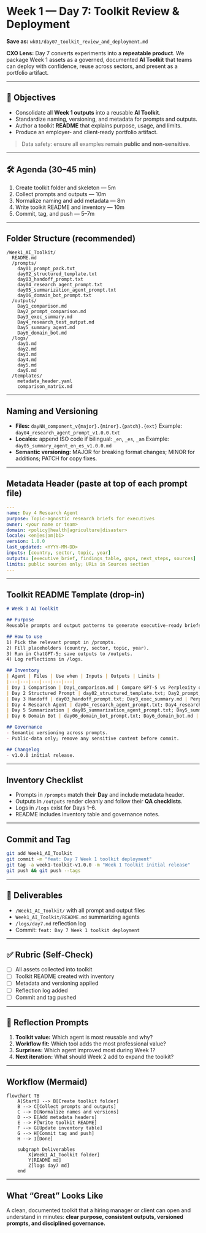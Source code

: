# Week 1 — Day 7: Toolkit Review & Deployment

**Save as:** `wk01/day07_toolkit_review_and_deployment.md`

**CXO Lens:** Day 7 converts experiments into a **repeatable product**. We package Week 1 assets as a governed, documented **AI Toolkit** that teams can deploy with confidence, reuse across sectors, and present as a portfolio artifact.

---

## 📌 Objectives

* Consolidate all **Week 1 outputs** into a reusable **AI Toolkit**.
* Standardize naming, versioning, and metadata for prompts and outputs.
* Author a toolkit **README** that explains purpose, usage, and limits.
* Produce an employer‑ and client‑ready portfolio artifact.

> Data safety: ensure all examples remain **public and non‑sensitive**.

---

## 🛠 Agenda (30–45 min)

1. Create toolkit folder and skeleton — 5m
2. Collect prompts and outputs — 10m
3. Normalize naming and add metadata — 8m
4. Write toolkit README and inventory — 10m
5. Commit, tag, and push — 5–7m

---

## Folder Structure (recommended)

```text
/Week1_AI_Toolkit/
  README.md
  /prompts/
    day01_prompt_pack.txt
    day02_structured_template.txt
    day03_handoff_prompt.txt
    day04_research_agent_prompt.txt
    day05_summarization_agent_prompt.txt
    day06_domain_bot_prompt.txt
  /outputs/
    Day1_comparison.md
    Day2_prompt_comparison.md
    Day3_exec_summary.md
    Day4_research_test_output.md
    Day5_summary_agent.md
    Day6_domain_bot.md
  /logs/
    day1.md
    day2.md
    day3.md
    day4.md
    day5.md
    day6.md
  /templates/
    metadata_header.yaml
    comparison_matrix.md
```

---

## Naming and Versioning

* **Files:** `dayNN_component_v{major}.{minor}.{patch}.{ext}`
  Example: `day04_research_agent_prompt_v1.0.0.txt`
* **Locales:** append ISO code if bilingual: `_en`, `_es`, `_am`
  Example: `day05_summary_agent_en_es_v1.0.0.md`
* **Semantic versioning:** MAJOR for breaking format changes; MINOR for additions; PATCH for copy fixes.

---

## Metadata Header (paste at top of each prompt file)

```yaml
---
name: Day 4 Research Agent
purpose: Topic‑agnostic research briefs for executives
owner: <your name or team>
domain: <policy|health|agriculture|disaster>
locale: <en|es|am|bi>
version: 1.0.0
last_updated: <YYYY‑MM‑DD>
inputs: [country, sector, topic, year]
outputs: [executive_brief, findings_table, gaps, next_steps, sources]
limits: public sources only; URLs in Sources section
---
```

---

## Toolkit README Template (drop‑in)

```markdown
# Week 1 AI Toolkit

## Purpose
Reusable prompts and output patterns to generate executive‑ready briefs, comparisons, and domain Q&A.

## How to use
1) Pick the relevant prompt in /prompts.  
2) Fill placeholders (country, sector, topic, year).  
3) Run in ChatGPT‑5; save outputs to /outputs.  
4) Log reflections in /logs.

## Inventory
| Agent | Files | Use when | Inputs | Outputs | Limits |
|---|---|---|---|---|---|
| Day 1 Comparison | Day1_comparison.md | Compare GPT‑5 vs Perplexity on a local query | prompt | side‑by‑side results | public data only |
| Day 2 Structured Prompt | day02_structured_template.txt; Day2_prompt_comparison.md | Need consistent RTF or PICO output | country, sector, topic, year | table + brief | public data only |
| Day 3 Handoff | day03_handoff_prompt.txt; Day3_exec_summary.md | Perplexity facts → GPT‑5 summary | fact pack | executive summary | cite publisher + year |
| Day 4 Research Agent | day04_research_agent_prompt.txt; Day4_research_test_output.md | Board‑ready research brief | country, sector, topic, year | brief + findings table | urls in Sources only |
| Day 5 Summarization | day05_summarization_agent_prompt.txt; Day5_summary_agent.md | Condense long reports | article text | headings + bullets + stats | word count enforced |
| Day 6 Domain Bot | day06_domain_bot_prompt.txt; Day6_domain_bot.md | Scope‑bound Q&A | scope lists | concise answers or refusal | ≤ 200 words |

## Governance
- Semantic versioning across prompts.  
- Public‑data only; remove any sensitive content before commit.

## Changelog
- v1.0.0 initial release.
```

---

## Inventory Checklist

* Prompts in `/prompts` match their **Day** and include metadata header.
* Outputs in `/outputs` render cleanly and follow their **QA checklists**.
* Logs in `/logs` exist for Days 1–6.
* README includes inventory table and governance notes.

---

## Commit and Tag

```bash
git add Week1_AI_Toolkit
git commit -m "feat: Day 7 Week 1 toolkit deployment"
git tag -a week1-toolkit-v1.0.0 -m "Week 1 Toolkit initial release"
git push && git push --tags
```

---

## 📂 Deliverables

* `/Week1_AI_Toolkit/` with all prompt and output files
* `Week1_AI_Toolkit/README.md` summarizing agents
* `/logs/day7.md` reflection log
* Commit: `feat: Day 7 Week 1 toolkit deployment`

---

## ✅ Rubric (Self‑Check)

* [ ] All assets collected into toolkit
* [ ] Toolkit README created with inventory
* [ ] Metadata and versioning applied
* [ ] Reflection log added
* [ ] Commit and tag pushed

---

## 📝 Reflection Prompts

1. **Toolkit value:** Which agent is most reusable and why?
2. **Workflow fit:** Which tool adds the most professional value?
3. **Surprises:** Which agent improved most during Week 1?
4. **Next iteration:** What should Week 2 add to expand the toolkit?

---

## Workflow (Mermaid)

```mermaid
flowchart TB
    A[Start] --> B[Create toolkit folder]
    B --> C[Collect prompts and outputs]
    C --> D[Normalize names and versions]
    D --> E[Add metadata headers]
    E --> F[Write toolkit README]
    F --> G[Update inventory table]
    G --> H[Commit tag and push]
    H --> I[Done]

    subgraph Deliverables
        X[Week1_AI_Toolkit folder]
        Y[README md]
        Z[logs day7 md]
    end
```

---

## What “Great” Looks Like

A clean, documented toolkit that a hiring manager or client can open and understand in minutes: **clear purpose, consistent outputs, versioned prompts, and disciplined governance.**


